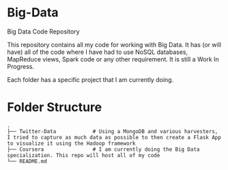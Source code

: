 # Big-Data
Big Data Code Repository

This repository contains all my code for working with Big Data. It has (or will have) all of the code where I have had to use NoSQL databases, MapReduce views, Spark code or any other requirement. It is still a Work In Progress.

Each folder has a specific project that I am currently doing.

# Folder Structure
    .
    ├── Twitter-Data            # Using a MongoDB and various harvesters, I tried to capture as much data as possible to then create a Flask App to visualize it using the Hadoop framework
    ├── Coursera                # I am currently doing the Big Data specialization. This repo will host all of my code
    └── README.md
